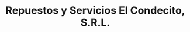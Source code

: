 ---
title: "Repuestos y Servicios El Condecito, S.R.L."
url: /ciudad-guayana-puerto-ordaz/repuestos-y-servicios-el-condecito-s-r-l/
shop: piezas de automóviles
---